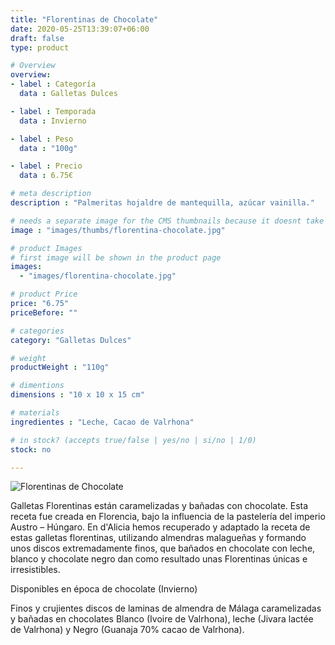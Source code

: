 ```yaml
---
title: "Florentinas de Chocolate"
date: 2020-05-25T13:39:07+06:00
draft: false
type: product

# Overview
overview:
- label : Categoría
  data : Galletas Dulces

- label : Temporada
  data : Invierno

- label : Peso
  data : "100g"

- label : Precio
  data : 6.75€

# meta description
description : "Palmeritas hojaldre de mantequilla, azúcar vainilla."

# needs a separate image for the CMS thumbnails because it doesnt take arrays (slideshow images)
image : "images/thumbs/florentina-chocolate.jpg"

# product Images
# first image will be shown in the product page
images:
  - "images/florentina-chocolate.jpg"

# product Price
price: "6.75"
priceBefore: ""

# categories
category: "Galletas Dulces"

# weight
productWeight : "110g"

# dimentions
dimensions : "10 x 10 x 15 cm"

# materials
ingredientes : "Leche, Cacao de Valrhona"

# in stock? (accepts true/false | yes/no | si/no | 1/0)
stock: no

---
```

![Florentinas de Chocolate](/images/florentina-chocolate.jpg "Florentinas de Chocolate")

Galletas Florentinas están caramelizadas y bañadas con chocolate. Esta receta fue creada en Florencia, bajo la influencia de la pastelería del imperio Austro – Húngaro. En d'Alicia hemos recuperado y adaptado la receta de estas galletas florentinas, utilizando almendras malagueñas y formando unos discos extremadamente finos, que bañados en chocolate con leche, blanco y chocolate negro dan como resultado unas Florentinas únicas e irresistibles.

Disponibles en época de chocolate (Invierno)

Finos y crujientes discos de laminas de almendra de Málaga caramelizadas y bañadas en chocolates Blanco (Ivoire de Valrhona), leche (Jivara lactée de Valrhona) y Negro (Guanaja 70% cacao de Valrhona).
